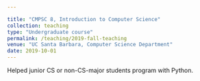 ```yaml
---

title: "CMPSC 8, Introduction to Computer Science"
collection: teaching
type: "Undergraduate course"
permalink: /teaching/2019-fall-teaching
venue: "UC Santa Barbara, Computer Science Department"
date: 2019-10-01
---
```


Helped junior CS or non-CS-major students program with Python.
<!--
This is a description of a teaching experience. You can use markdown like any other post.

Heading 1
======

Heading 2
======

Heading 3
======
-->